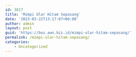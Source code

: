 ```yaml
---
id: 3817
title: 'Mimpi Ular Hitam Sepasang'
date: '2023-03-22T13:17:07+00:00'
author: admin
layout: post
guid: 'https://bos.awn.biz.id/mimpi-ular-hitam-sepasang/'
permalink: /mimpi-ular-hitam-sepasang/
categories:
    - Uncategorized
---
```


